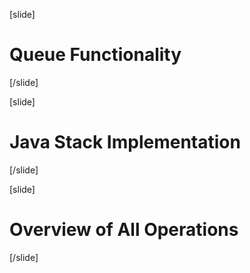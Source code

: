 [slide]
# Queue Functionality

[/slide]

[slide]
# Java Stack Implementation

[/slide]

[slide]
# Overview of All Operations

[/slide]